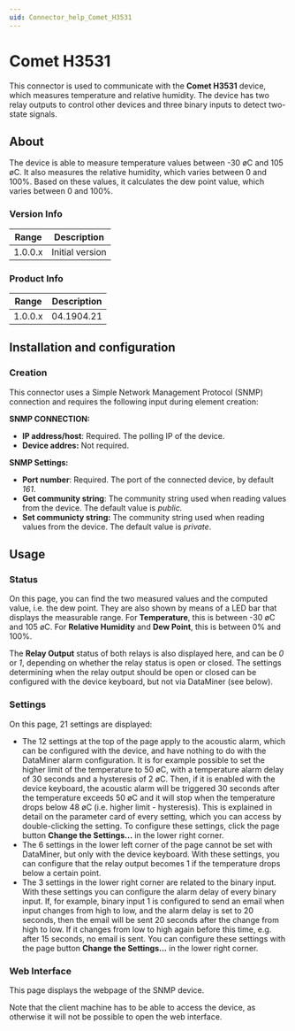 ```yaml
---
uid: Connector_help_Comet_H3531
---
```


# Comet H3531

This connector is used to communicate with the **Comet H3531** device, which measures temperature and relative humidity. The device has two relay outputs to control other devices and three binary inputs to detect two-state signals.

## About

The device is able to measure temperature values between -30 øC and 105 øC. It also measures the relative humidity, which varies between 0 and 100%. Based on these values, it calculates the dew point value, which varies between 0 and 100%.

### Version Info

| **Range** | **Description** |
|------------------|-----------------|
| 1.0.0.x          | Initial version |

### Product Info

| **Range** | **Description** |
|------------------|-----------------|
| 1.0.0.x          | 04.1904.21      |

## Installation and configuration

### Creation

This connector uses a Simple Network Management Protocol (SNMP) connection and requires the following input during element creation:

**SNMP CONNECTION:**

- **IP address/host**: Required. The polling IP of the device.
- **Device addres:** Not required.

**SNMP Settings:**

- **Port number**: Required. The port of the connected device, by default *161*.
- **Get community string**: The community string used when reading values from the device. The default value is *public.*
- **Set communicty string:** The community string used when reading values from the device. The default value is *private*.

## Usage

### Status

On this page, you can find the two measured values and the computed value, i.e. the dew point. They are also shown by means of a LED bar that displays the measurable range. For **Temperature**, this is between -30 øC and 105 øC. For **Relative Humidity** and **Dew Point**, this is between 0% and 100%.

The **Relay Output** status of both relays is also displayed here, and can be *0* or *1*, depending on whether the relay status is open or closed. The settings determining when the relay output should be open or closed can be configured with the device keyboard, but not via DataMiner (see below).

### Settings

On this page, 21 settings are displayed:

- The 12 settings at the top of the page apply to the acoustic alarm, which can be configured with the device, and have nothing to do with the DataMiner alarm configuration. It is for example possible to set the higher limit of the temperature to 50 øC, with a temperature alarm delay of 30 seconds and a hysteresis of 2 øC. Then, if it is enabled with the device keyboard, the acoustic alarm will be triggered 30 seconds after the temperature exceeds 50 øC and it will stop when the temperature drops below 48 øC (i.e. higher limit - hysteresis). This is explained in detail on the parameter card of every setting, which you can access by double-clicking the setting. To configure these settings, click the page button **Change the Settings...** in the lower right corner.
- The 6 settings in the lower left corner of the page cannot be set with DataMiner, but only with the device keyboard. With these settings, you can configure that the relay output becomes 1 if the temperature drops below a certain point.
- The 3 settings in the lower right corner are related to the binary input. With these settings you can configure the alarm delay of every binary input. If, for example, binary input 1 is configured to send an email when input changes from high to low, and the alarm delay is set to 20 seconds, then the email will be sent 20 seconds after the change from high to low. If it changes from low to high again before this time, e.g. after 15 seconds, no email is sent. You can configure these settings with the page button **Change the Settings...** in the lower right corner.

### Web Interface

This page displays the webpage of the SNMP device.

Note that the client machine has to be able to access the device, as otherwise it will not be possible to open the web interface.
